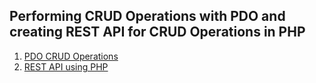 ## Performing CRUD Operations with PDO and creating REST API for CRUD Operations in PHP 

1. [PDO CRUD Operations](https://github.com/shreyasikhar/PDO-and-REST-API-in-PHP/tree/master/PDO)
2. [REST API using PHP](https://github.com/shreyasikhar/PDO-and-REST-API-in-PHP/tree/master/PHP_RESTAPI)
